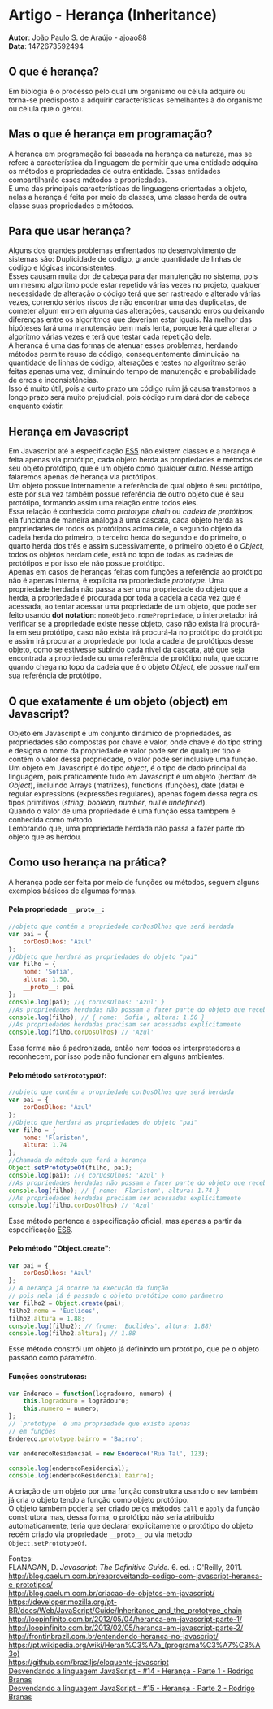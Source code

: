 # Artigo - Herança (Inheritance)

**Autor**: João Paulo S. de Araújo - [ajoao88](https://github.com/ajoao88)  
**Data**: 1472673592494
## O que é herança?
Em biologia é o processo pelo qual um organismo ou célula adquire ou torna-se predisposto a adquirir características semelhantes à do organismo ou célula que o gerou.
## Mas o que é herança em programação?
A herança em programação foi baseada na herança da natureza, mas se refere à característica da linguagem de permitir que uma entidade adquira os métodos e propriedades de outra entidade.
Essas entidades compartilharão esses métodos e propriedades.  
É uma das principais características de linguagens orientadas a objeto, nelas a herança é feita por meio de classes, uma classe herda de outra classe suas propriedades e métodos.  
## Para que usar herança?
Alguns dos grandes problemas enfrentados no desenvolvimento de sistemas são: Duplicidade de código, grande quantidade de linhas de código e lógicas inconsistentes.  
Esses causam muita dor de cabeça para dar manutenção no sistema, pois um mesmo algoritmo pode estar repetido várias vezes no projeto, qualquer necessidade de alteração o código terá que ser rastreado e alterado várias vezes, correndo sérios riscos de não encontrar uma das duplicatas, de cometer algum erro em alguma das alterações, causando erros ou deixando diferenças entre os algoritmos que deveriam estar iguais. Na melhor das hipóteses fará uma manutenção bem mais lenta, porque terá que alterar o algoritmo várias vezes e terá que testar cada repetição dele.  
A herança é uma das formas de atenuar esses problemas, herdando métodos permite reuso de código, consequentemente diminuição na quantidade de linhas de código, alterações e testes no algoritmo serão feitas apenas uma vez, diminuindo tempo de manutenção e probabilidade de erros e inconsistências.  
Isso é muito útil, pois a curto prazo um código ruim já causa transtornos a longo prazo será muito prejudicial, pois código ruim dará dor de cabeça enquanto existir.
## Herança em Javascript
Em Javascript até a especificação [ES5](http://www.ecma-international.org/ecma-262/5.1/) não existem classes e a herança é feita apenas via protótipo, cada objeto herda as propriedades e métodos de seu objeto protótipo, que é um objeto como qualquer outro. Nesse artigo falaremos apenas de herança via protótipos.  
Um objeto possue internamente a referência de qual objeto é seu protótipo, este por sua vez também possue referência de outro objeto que é seu protótipo, formando assim uma relação entre todos eles.  
Essa relação é conhecida como *prototype chain* ou *cadeia de protótipos*, ela funciona de maneira análoga à uma cascata, cada objeto herda as propriedades de todos os protótipos acima dele, o segundo objeto da cadeia herda do primeiro, o terceiro herda do segundo e do primeiro, o quarto herda dos três e assim sucessivamente, o primeiro objeto é o *Object*, todos os objetos herdam dele, está no topo de todas as cadeias de protótipos e  por isso ele não possue protótipo.  
Apenas em casos de heranças feitas com funções a referência ao protótipo não é apenas interna, é explícita na propriedade *prototype*.
Uma propriedade herdada não passa a ser uma propriedade do objeto que a herda, a propriedade é procurada por toda a cadeia a cada vez que é acessada, ao tentar acessar uma propriedade de um objeto, que pode ser feito usando **dot notation**: `nomeObjeto.nomePropriedade`, o interpretador irá verificar se a propriedade existe nesse objeto, caso não exista irá procurá-la em seu protótipo, caso não exista irá procurá-la no protótipo do protótipo e assim irá procurar a propriedade por toda a cadeia de protótipos desse objeto, como se estivesse subindo cada nivel da cascata, até que seja encontrada a propriedade ou uma referência de protótipo nula, que ocorre quando chega no topo da cadeia que é o objeto *Object*, ele possue *null* em sua referência de protótipo.  
## O que exatamente é um objeto (object) em Javascript?
Objeto em Javascript é um conjunto dinâmico de propriedades, as propriedades são compostas por chave e valor, onde chave é do tipo string e designa o nome da propriedade e valor pode ser de qualquer tipo e contém o valor dessa propriedade, o valor pode ser inclusive uma função.  
Um objeto em Javascript é do tipo *object*, é o tipo de dado principal da linguagem, pois praticamente tudo em Javascript é um objeto (herdam de *Object*), incluindo Arrays (matrizes), functions (funções), date (data) e regular expressions (expressões regulares), apenas fogem dessa regra os tipos primitivos (*string*, *boolean*, *number*, *null* e *undefined*).  
Quando o valor de uma propriedade é uma função essa tambpem é conhecida como método.  
Lembrando que, uma propriedade herdada não passa a fazer parte do objeto que as herdou.
## Como uso herança na prática?
A herança pode ser feita por meio de funções ou métodos, seguem alguns exemplos básicos de algumas formas.  
#### Pela propriedade `__proto__`:
```js
//objeto que contém a propriedade corDosOlhos que será herdada
var pai = {
    corDosOlhos: 'Azul'
};
//Objeto que herdará as propriedades do objeto "pai"
var filho = {
    nome: 'Sofia',
    altura: 1.50,
    __proto__: pai
};
console.log(pai); //{ corDosOlhos: 'Azul' }
//As propriedades herdadas não possam a fazer parte do objeto que recebeu a herança
console.log(filho); // { nome: 'Sofia', altura: 1.50 }
//As propriedades herdadas precisam ser acessadas explícitamente
console.log(filho.corDosOlhos) // 'Azul'
```
Essa forma não é padronizada, então nem todos os interpretadores a reconhecem, por isso pode não funcionar em alguns ambientes.
#### Pelo método `setPrototypeOf`:
```js
//objeto que contém a propriedade corDosOlhos que será herdada
var pai = {
    corDosOlhos: 'Azul'
};
//Objeto que herdará as propriedades do objeto "pai"
var filho = {
    nome: 'Flariston',
    altura: 1.74
};
//Chamada do método que fará a herança
Object.setPrototypeOf(filho, pai);
console.log(pai); //{ corDosOlhos: 'Azul' }
//As propriedades herdadas não possam a fazer parte do objeto que recebeu a herança
console.log(filho); // { nome: 'Flariston', altura: 1.74 }
//As propriedades herdadas precisam ser acessadas explícitamente
console.log(filho.corDosOlhos) // 'Azul'
```
Esse método pertence a especificação oficial, mas apenas a partir da especificação [ES6](http://www.ecma-international.org/ecma-262/6.0/).
#### Pelo método "Object.create":
```js
var pai = {
    corDosOlhos: 'Azul'
};
// A herança já ocorre na execução da função
// pois nela já é passado o objeto protótipo como parâmetro
var filho2 = Object.create(pai);
filho2.nome = 'Euclides',
filho2.altura = 1.88;
console.log(filho2); // {nome: 'Euclides', altura: 1.88}
console.log(filho2.altura); // 1.88
```
Esse método constrói um objeto já definindo um protótipo, que pe o objeto passado como parametro.
#### Funções construtoras:
```js
var Endereco = function(logradouro, numero) {
    this.logradouro = logradouro;
    this.numero = numero;
};
// `prototype` é uma propriedade que existe apenas
// em funções
Endereco.prototype.bairro = 'Bairro';

var enderecoResidencial = new Endereco('Rua Tal', 123);

console.log(enderecoResidencial);
console.log(enderecoResidencial.bairro);
```
A criação de um objeto por uma função construtora usando o `new` também já cria o objeto tendo a função como objeto protótipo.  
O objeto também poderia ser criado pelos métodos `call` e `apply` da função construtora mas, dessa forma, o protótipo não seria atribuido automaticamente, teria que declarar explicitamente o protótipo do objeto recém criado via propriedade `__proto__` ou via método `Object.setPrototypeOf`.

Fontes:  
FLANAGAN, D. *Javascript: The Definitive Guide.* 6. ed. : O'Reilly, 2011.  
http://blog.caelum.com.br/reaproveitando-codigo-com-javascript-heranca-e-prototipos/  
http://blog.caelum.com.br/criacao-de-objetos-em-javascript/  
https://developer.mozilla.org/pt-BR/docs/Web/JavaScript/Guide/Inheritance_and_the_prototype_chain  
http://loopinfinito.com.br/2012/05/04/heranca-em-javascript-parte-1/  
http://loopinfinito.com.br/2013/02/05/heranca-em-javascript-parte-2/  
http://frontinbrazil.com.br/entendendo-heranca-no-javascript/  
https://pt.wikipedia.org/wiki/Heran%C3%A7a_(programa%C3%A7%C3%A3o)  
https://github.com/braziljs/eloquente-javascript  
[Desvendando a linguagem JavaScript - #14 - Herança - Parte 1 - Rodrigo Branas](https://www.youtube.com/watch?v=1Y0nSEMvTt0)  
[Desvendando a linguagem JavaScript - #15 - Herança - Parte 2 - Rodrigo Branas](https://www.youtube.com/watch?v=hDhoO86cfh8)
